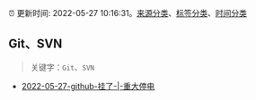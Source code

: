 :alarm_clock: 更新时间: 2022-05-27 10:16:31。[来源分类](../README.md)、[标签分类](../TAGS.md)、[时间分类](../TIMELINE.md)

## Git、SVN


> 关键字：`Git`、`SVN`



- [2022-05-27-github-挂了-|-重大停电](https://www.v2ex.com/t/855700) 